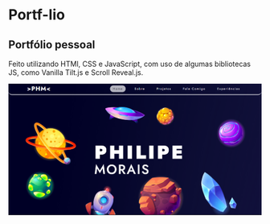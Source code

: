 # Portf-lio
## Portfólio pessoal

Feito utilizando HTMl, CSS e JavaScript, com uso de algumas bibliotecas JS, como Vanilla Tilt.js e Scroll Reveal.js.

<img src="/assets/src/portf-lio finalizado.png" alt="Imagem do Projeto Finalizado"/>
